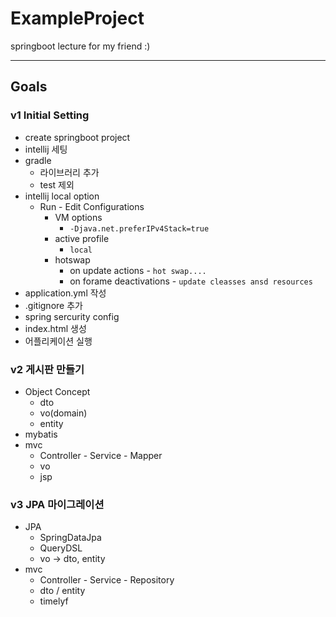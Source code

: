 # ExampleProject

springboot lecture for my friend :)

---

## Goals

### v1 Initial Setting  
- create springboot project
- intellij 세팅
- gradle
  - 라이브러리 추가
  - test 제외
- intellij local option
  - Run - Edit Configurations
    - VM options
      - `-Djava.net.preferIPv4Stack=true`
    - active profile
      - `local`
    - hotswap
        - on update actions - `hot swap....`
        - on forame deactivations - `update cleasses ansd resources`
- application.yml 작성
- .gitignore 추가
- spring sercurity config
- index.html 생성
- 어플리케이션 실행

### v2 게시판 만들기
- Object Concept
  - dto
  - vo(domain)
  - entity
- mybatis
- mvc
  - Controller - Service - Mapper
  - vo
  - jsp
### v3 JPA 마이그레이션
- JPA
  - SpringDataJpa
  - QueryDSL
  - vo -> dto, entity
- mvc
  - Controller - Service - Repository
  - dto / entity
  - timelyf
